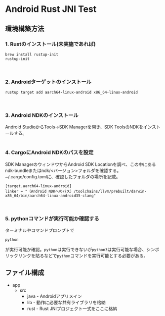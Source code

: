 # Android Rust JNI Test

## 環境構築方法
### 1. Rustのインストール(未実施であれば)
```
brew install rustup-init
rustup-init
```
<br>

### 2. Androidターゲットのインストール
```
rustup target add aarch64-linux-android x86_64-linux-android
```
<br>

### 3. Android NDKのインストール
Android StudioからTools→SDK Managerを開き、SDK ToolsのNDKをインストールする。\
<br>

### 4. CargoにAndroid NDKのパスを設定
SDK ManagerのウィンドウからAndroid SDK Locationを調べ、この中にあるndk-bundleまたはndk/<バージョン>フォルダを確認する。\
~/.cargo/config.tomlに、確認したフォルダの場所を記載。
```
[target.aarch64-linux-android]
linker = "（Android NDKへのパス）/toolchains/llvm/prebuilt/darwin-x86_64/bin/aarch64-linux-android35-clang"
```
<br>

### 5. pythonコマンドが実行可能か確認する
ターミナルやコマンドプロンプトで
```
python
```
が実行可能か確認。`python`は実行できないが`python3`は実行可能な場合、シンボリックリンクを貼るなどで`python`コマンドを実行可能とする必要がある。

## ファイル構成
* app
  * src
    * java - Androidアプリメイン
    * lib - 動作に必要な共有ライブラリを格納
    * rust - Rust JNIプロジェクト一式をここに格納
 
